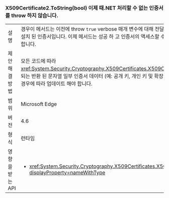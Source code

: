 ### <a name="x509certificate2tostringbool-does-not-throw-now-when-net-cannot-handle-the-certificate"></a>X509Certificate2.ToString(bool) 이제 때.NET 처리할 수 없는 인증서를 throw 하지 않습니다.

|   |   |
|---|---|
|설명|경우이 메서드는 이전에 throw <code>true</code> verbose 매개 변수에 대해 전달 된 했 고.NET Framework에서 지원 되지 않는 설치 된 인증서입니다. 이제 메서드는 성공 하 고 인증서의 액세스할 수 없는 부분을 생략 하는 유효한 문자열을 반환 합니다.|
|제안 해결 방법|모든 코드에 따라 <xref:System.Security.Cryptography.X509Certificates.X509Certificate2.ToString(System.Boolean)> 예상 되는 반환 된 문자열 일부 인증서 데이터 (예: 공개 키, 개인 키 및 확장)를 제외 시킬 수도 있는 API 이전에 throw 할 경우에 따라 업데이트 해야 합니다.|
|범위|Microsoft Edge|
|버전|4.6|
|형식|런타임|
|영향을 받는 API|<ul><li><xref:System.Security.Cryptography.X509Certificates.X509Certificate2.ToString(System.Boolean)?displayProperty=nameWithType></li></ul>|

